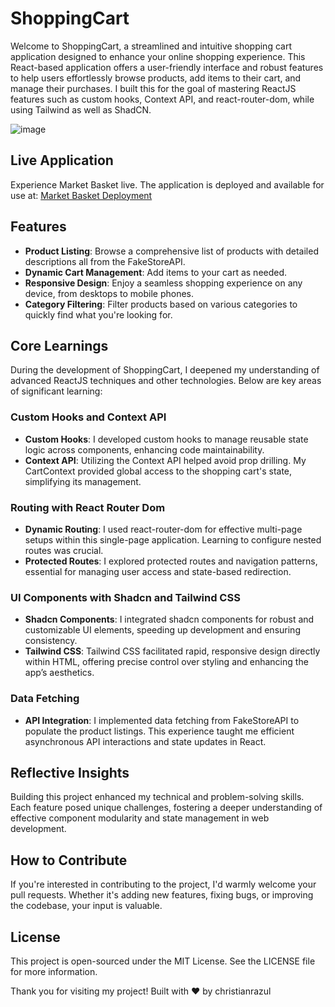 # ShoppingCart

Welcome to ShoppingCart, a streamlined and intuitive shopping cart application designed to enhance your online shopping experience. This React-based application offers a user-friendly interface and robust features to help users effortlessly browse products, add items to their cart, and manage their purchases. I built this for the goal of mastering ReactJS features such as custom hooks, Context API, and react-router-dom, while using Tailwind as well as ShadCN.

![image](https://github.com/christianrazul/shoppingcart/assets/101724618/3787ba48-fc56-45b9-a988-ff93c6df2da5)

## Live Application

Experience Market Basket live. The application is deployed and available for use at: [Market Basket Deployment](https://marketbasket.vercel.app/)

## Features

- **Product Listing**: Browse a comprehensive list of products with detailed descriptions all from the FakeStoreAPI.
- **Dynamic Cart Management**: Add items to your cart as needed.
- **Responsive Design**: Enjoy a seamless shopping experience on any device, from desktops to mobile phones.
- **Category Filtering**: Filter products based on various categories to quickly find what you're looking for.

## Core Learnings
During the development of ShoppingCart, I deepened my understanding of advanced ReactJS techniques and other technologies. Below are key areas of significant learning:

### Custom Hooks and Context API
- **Custom Hooks**: I developed custom hooks to manage reusable state logic across components, enhancing code maintainability.
- **Context API**: Utilizing the Context API helped avoid prop drilling. My CartContext provided global access to the shopping cart's state, simplifying its management.

### Routing with React Router Dom
- **Dynamic Routing**: I used react-router-dom for effective multi-page setups within this single-page application. Learning to configure nested routes was crucial.
- **Protected Routes**: I explored protected routes and navigation patterns, essential for managing user access and state-based redirection.

### UI Components with Shadcn and Tailwind CSS
- **Shadcn Components**: I integrated shadcn components for robust and customizable UI elements, speeding up development and ensuring consistency.
- **Tailwind CSS**: Tailwind CSS facilitated rapid, responsive design directly within HTML, offering precise control over styling and enhancing the app’s aesthetics.

### Data Fetching
- **API Integration**: I implemented data fetching from FakeStoreAPI to populate the product listings. This experience taught me efficient asynchronous API interactions and state updates in React.

## Reflective Insights
Building this project enhanced my technical and problem-solving skills. Each feature posed unique challenges, fostering a deeper understanding of effective component modularity and state management in web development.

## How to Contribute

If you're interested in contributing to the project, I'd warmly welcome your pull requests. Whether it's adding new features, fixing bugs, or improving the codebase, your input is valuable.

## License
This project is open-sourced under the MIT License. See the LICENSE file for more information.

Thank you for visiting my project!
Built with ❤️ by christianrazul
